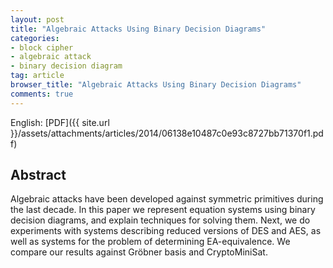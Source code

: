 ```yaml
---
layout: post
title: "Algebraic Attacks Using Binary Decision Diagrams"
categories:
- block cipher
- algebraic attack
- binary decision diagram
tag: article
browser_title: "Algebraic Attacks Using Binary Decision Diagrams"
comments: true
---
```


English: [PDF]({{ site.url }}/assets/attachments/articles/2014/06138e10487c0e93c8727bb71370f1.pdf)

<!--more-->

## Abstract

Algebraic attacks have been developed against symmetric primitives during the last decade. In this paper we represent equation systems using binary decision diagrams, and explain techniques for solving them.  Next, we do experiments with systems describing reduced versions of DES and AES, as well as systems for the problem of determining EA-equivalence. We compare our results against Gr&ouml;bner basis and CryptoMiniSat.